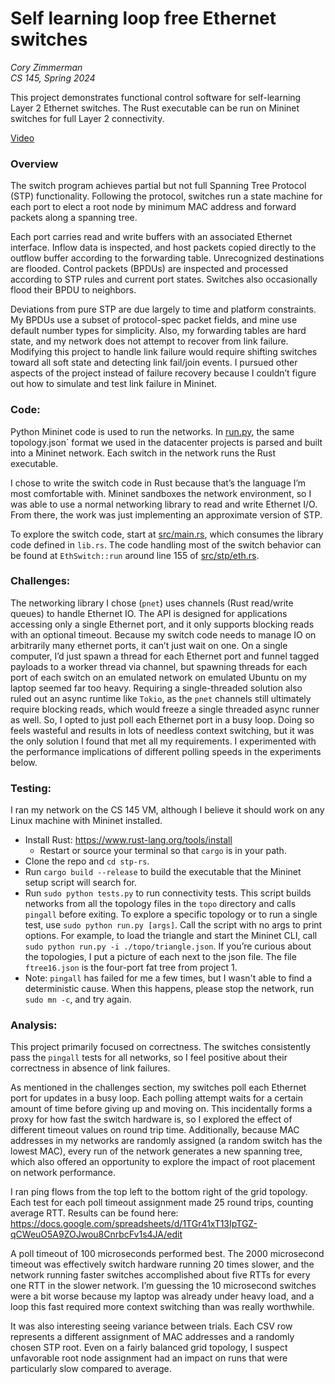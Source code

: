 # Self learning loop free Ethernet switches

_Cory Zimmerman_  
_CS 145, Spring 2024_

This project demonstrates functional control software for self-learning Layer 2 Ethernet switches. The Rust executable can be run on Mininet switches for full Layer 2 connectivity.

[Video](https://youtu.be/quDgQE4ZLNw?si=f-zVXcWzp9Vm02G9)

### Overview
The switch program achieves partial but not full Spanning Tree Protocol (STP) functionality. Following the protocol, switches run a state machine for each port to elect a root node by minimum MAC address and forward packets along a spanning tree.

Each port carries read and write buffers with an associated Ethernet interface. Inflow data is inspected, and host packets copied directly to the outflow buffer according to the forwarding table. Unrecognized destinations are flooded. Control packets (BPDUs) are inspected and processed according to STP rules and current port states. Switches also occasionally flood their BPDU to neighbors.

Deviations from pure STP are due largely to time and platform constraints. My BPDUs use a subset of protocol-spec packet fields, and mine use default number types for simplicity. Also, my forwarding tables are hard state, and my network does not attempt to recover from link failure. Modifying this project to handle link failure would require shifting switches toward all soft state and detecting link fail/join events. I pursued other aspects of the project instead of failure recovery because I couldn’t figure out how to simulate and test link failure in Mininet.

### Code:
Python Mininet code is used to run the networks. In [run.py](run.py), the same topology.json` format we used in the datacenter projects is parsed and built into a Mininet network. Each switch in the network runs the Rust executable.

I chose to write the switch code in Rust because that’s the language I’m most comfortable with. Mininet sandboxes the network environment, so I was able to use a normal networking library to read and write Ethernet I/O. From there, the work was just implementing an approximate version of STP.

To explore the switch code, start at [src/main.rs](src/main.rs), which consumes the library code defined in `lib.rs`. The code handling most of the switch behavior can be found at `EthSwitch::run` around line 155 of [src/stp/eth.rs](src/stp/eth.rs).

### Challenges:
The networking library I chose (`pnet`) uses channels (Rust read/write queues) to handle Ethernet IO. The API is designed for applications accessing only a single Ethernet port, and it only supports blocking reads with an optional timeout. Because my switch code needs to manage IO on arbitrarily many ethernet ports, it can’t just wait on one. On a single computer, I’d just spawn a thread for each Ethernet port and funnel tagged payloads to a  worker thread via channel, but spawning threads for each port of each switch on an emulated network on emulated Ubuntu on my laptop seemed far too heavy. Requiring a single-threaded solution also ruled out an async runtime like `Tokio`, as the `pnet` channels still ultimately require blocking reads, which would freeze a single threaded async runner as well. So, I opted to just poll each Ethernet port in a busy loop. Doing so feels wasteful and results in lots of needless context switching, but it was the only solution I found that met all my requirements. I experimented with the performance implications of different polling speeds in the experiments below.

### Testing:

I ran my network on the CS 145 VM, although I believe it should work on any Linux machine with Mininet installed.
- Install Rust: https://www.rust-lang.org/tools/install
	- Restart or source your terminal so that `cargo` is in your path.
- Clone the repo and `cd stp-rs`.
- Run `cargo build --release` to build the executable that the Mininet setup script will search for.
- Run `sudo python tests.py` to run connectivity tests. This script builds networks from all the topology files in the `topo` directory and calls `pingall` before exiting. To explore a specific topology or to run a single test, use `sudo python run.py [args]`. Call the script with no args to print options. For example, to load the triangle and start the Mininet CLI, call `sudo python run.py -i ./topo/triangle.json`. If you’re curious about the topologies, I put a picture of each next to the json file. The file `ftree16.json` is the four-port fat tree from project 1.
- Note: `pingall` has failed for me a few times, but I wasn't able to find a deterministic cause. When this happens, please stop the network, run `sudo mn -c`, and try again.

### Analysis:

This project primarily focused on correctness. The switches consistently pass the `pingall` tests for all networks, so I feel positive about their correctness in absence of link failures.

As mentioned in the challenges section, my switches poll each Ethernet port for updates in a busy loop. Each polling attempt waits for a certain amount of time before giving up and moving on. This incidentally forms a proxy for how fast the switch hardware is, so I explored the effect of different timeout values on round trip time. Additionally, because MAC addresses in my networks are randomly assigned (a random switch has the lowest MAC), every run of the network generates a new spanning tree, which also offered an opportunity to explore the impact of root placement on network performance.

I ran ping flows from the top left to the bottom right of the grid topology. Each test for each poll timeout assignment made 25 round trips, counting average RTT. Results can be found here: https://docs.google.com/spreadsheets/d/1TGr41xT13IpTGZ-qCWeuO5A9ZOJwou8CnrbcFv1s4JA/edit

A poll timeout of 100 microseconds performed best. The 2000 microsecond timeout was effectively switch hardware running 20 times slower, and the network running faster switches accomplished about five RTTs for every one RTT in the slower network. I’m guessing the 10 microsecond switches were a bit worse because my laptop was already under heavy load, and a loop this fast required more context switching than was really worthwhile.

It was also interesting seeing variance between trials. Each CSV row represents a different assignment of MAC addresses and a randomly chosen STP root. Even on a fairly balanced grid topology, I suspect unfavorable root node assignment had an impact on runs that were particularly slow compared to average. 
